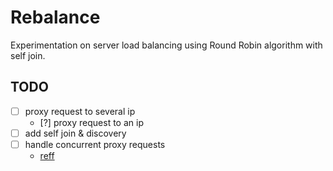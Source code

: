 # Rebalance

Experimentation on server load balancing using Round Robin algorithm with self join.

## TODO
- [ ] proxy request to several ip
    - [?] proxy request to an ip
- [ ] add self join & discovery
- [ ] handle concurrent proxy requests
    - [reff](https://kasvith.github.io/posts/lets-create-a-simple-lb-go)